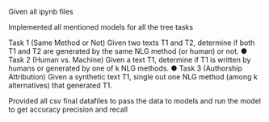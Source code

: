 Given all ipynb files

Implemented all mentioned models for all the tree tasks

Task 1 (Same Method or Not) Given two texts T1 and T2, determine if both T1 and T2
are generated by the same NLG method (or human) or not.
● Task 2 (Human vs. Machine) Given a text T1, determine if T1 is written by humans or
generated by one of k NLG methods.
● Task 3 (Authorship Attribution) Given a synthetic text T1, single out one NLG method
(among k alternatives) that generated T1.

Provided all csv final datafiles to pass the data to models and run the model to get accuracy precision and recall

